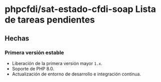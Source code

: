 # phpcfdi/sat-estado-cfdi-soap Lista de tareas pendientes

## Hechas

### Primera versión estable

- Liberación de la primera versión mayor `1.x`.
- Soporte de PHP 8.0.
- Actualización de entorno de desarrollo e integración contínua.

